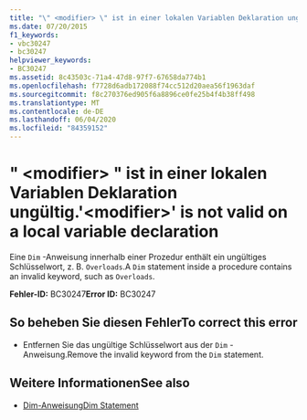 ```yaml
---
title: "\" <modifier> \" ist in einer lokalen Variablen Deklaration ungültig."
ms.date: 07/20/2015
f1_keywords:
- vbc30247
- bc30247
helpviewer_keywords:
- BC30247
ms.assetid: 8c43503c-71a4-47d8-97f7-67658da774b1
ms.openlocfilehash: f7728d6adb172088f74cc512d20aea56f1963daf
ms.sourcegitcommit: f8c270376ed905f6a8896ce0fe25b4f4b38ff498
ms.translationtype: MT
ms.contentlocale: de-DE
ms.lasthandoff: 06/04/2020
ms.locfileid: "84359152"
---
```

# <a name="modifier-is-not-valid-on-a-local-variable-declaration"></a><span data-ttu-id="97710-102">" \<modifier> " ist in einer lokalen Variablen Deklaration ungültig.</span><span class="sxs-lookup"><span data-stu-id="97710-102">'\<modifier>' is not valid on a local variable declaration</span></span>
<span data-ttu-id="97710-103">Eine `Dim` -Anweisung innerhalb einer Prozedur enthält ein ungültiges Schlüsselwort, z. B. `Overloads`.</span><span class="sxs-lookup"><span data-stu-id="97710-103">A `Dim` statement inside a procedure contains an invalid keyword, such as `Overloads`.</span></span>  
  
 <span data-ttu-id="97710-104">**Fehler-ID:** BC30247</span><span class="sxs-lookup"><span data-stu-id="97710-104">**Error ID:** BC30247</span></span>  
  
## <a name="to-correct-this-error"></a><span data-ttu-id="97710-105">So beheben Sie diesen Fehler</span><span class="sxs-lookup"><span data-stu-id="97710-105">To correct this error</span></span>  
  
- <span data-ttu-id="97710-106">Entfernen Sie das ungültige Schlüsselwort aus der `Dim` -Anweisung.</span><span class="sxs-lookup"><span data-stu-id="97710-106">Remove the invalid keyword from the `Dim` statement.</span></span>  
  
## <a name="see-also"></a><span data-ttu-id="97710-107">Weitere Informationen</span><span class="sxs-lookup"><span data-stu-id="97710-107">See also</span></span>

- [<span data-ttu-id="97710-108">Dim-Anweisung</span><span class="sxs-lookup"><span data-stu-id="97710-108">Dim Statement</span></span>](../language-reference/statements/dim-statement.md)
